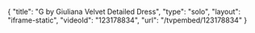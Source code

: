 {
    "title": "G by Giuliana Velvet Detailed Dress",
    "type": "solo",
    "layout": "iframe-static",
    "videoId": "123178834",
    "url": "\/tvpembed\/123178834"
}